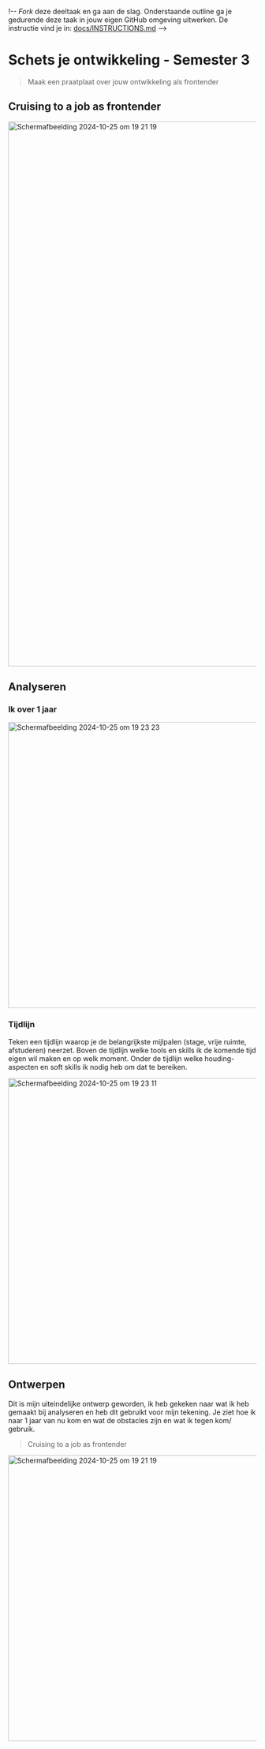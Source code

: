!--
_Fork_ deze deeltaak en ga aan de slag. 
Onderstaande outline ga je gedurende deze taak in jouw eigen GitHub omgeving uitwerken. 
De instructie vind je in: [docs/INSTRUCTIONS.md](docs/INSTRUCTIONS.md)
-->
# Schets je ontwikkeling - Semester 3
> Maak een praatplaat over jouw ontwikkeling als frontender



## Cruising to a job as frontender
<img width="1105" alt="Scherm­afbeelding 2024-10-25 om 19 21 19" src="https://github.com/user-attachments/assets/e1f72d94-b092-4f88-9e09-34506e7a0444">


## Analyseren
### Ik over 1 jaar
<img width="580" alt="Scherm­afbeelding 2024-10-25 om 19 23 23" src="https://github.com/user-attachments/assets/3398ca91-6c9c-45dc-b067-9d2ab5104b9e">

### Tijdlijn
Teken een tijdlijn waarop je de belangrijkste mijlpalen (stage, vrije ruimte, afstuderen) neerzet. Boven de tijdlijn welke tools en skills ik de komende tijd eigen wil maken en op welk moment. Onder de tijdlijn  welke houding-aspecten en soft skills ik nodig heb om dat te bereiken. 

<img width="580" alt="Scherm­afbeelding 2024-10-25 om 19 23 11" src="https://github.com/user-attachments/assets/4c765899-766a-4b8a-9369-5c05fcfcd4a2">

## Ontwerpen
Dit is mijn uiteindelijke ontwerp geworden, ik heb gekeken naar wat ik heb gemaakt bij analyseren en heb dit gebruikt voor mijn tekening. Je ziet hoe ik naar 1 jaar van nu kom en wat de obstacles zijn en wat ik tegen kom/ gebruik. 

> Cruising to a job as frontender
> 
<img width="580" alt="Scherm­afbeelding 2024-10-25 om 19 21 19" src="https://github.com/user-attachments/assets/e1f72d94-b092-4f88-9e09-34506e7a0444">
